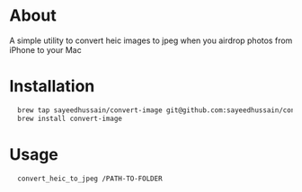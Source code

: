 # About

A simple utility to convert heic images to jpeg when you airdrop photos from iPhone to your Mac

# Installation

```bash
  brew tap sayeedhussain/convert-image git@github.com:sayeedhussain/convert-image.git
  brew install convert-image
```

# Usage

```bash
  convert_heic_to_jpeg /PATH-TO-FOLDER
```
